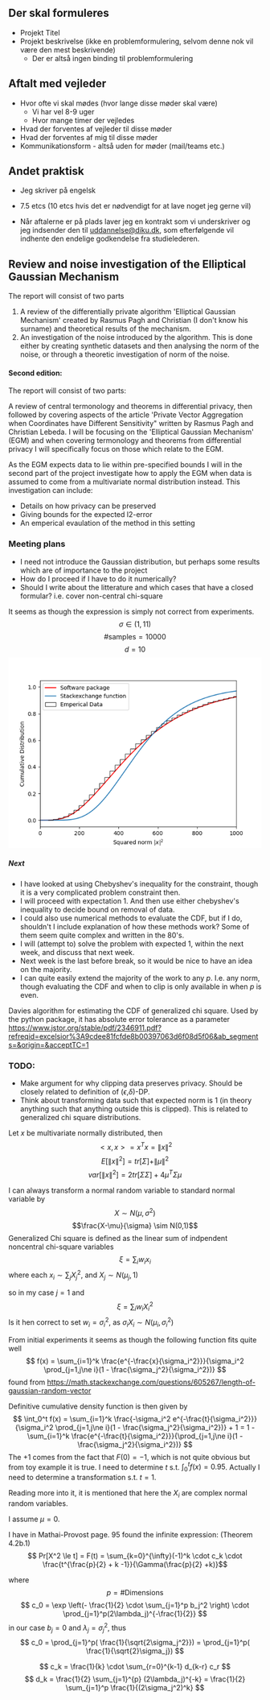 ## Der skal formuleres
- Projekt Titel
- Projekt beskrivelse (ikke en problemformulering, selvom denne nok vil være den mest beskrivende)
    - Der er altså ingen binding til problemformulering

## Aftalt med vejleder
- Hvor ofte vi skal mødes (hvor lange disse møder skal være) 
    - Vi har vel 8-9 uger
    - Hvor mange timer der vejledes
- Hvad der forventes af vejleder til disse møder
- Hvad der forventes af mig til disse møder
- Kommunikationsform - altså uden for møder (mail/teams etc.)


## Andet praktisk
- Jeg skriver på engelsk
- 7.5 etcs (10 etcs hvis det er nødvendigt for at lave noget jeg gerne vil)

- Når aftalerne er på plads laver jeg en kontrakt som vi underskriver og jeg indsender den til uddannelse@diku.dk, som efterfølgende vil indhente den endelige godkendelse fra studielederen.


## Review and noise investigation of the Elliptical Gaussian Mechanism


The report will consist of two parts
1. A review of the differentially private algorithm 'Elliptical Gaussian Mechanism' created by Rasmus Pagh and Christian (I don't know his surname) and theoretical results of the mechanism.
2. An investigation of the noise introduced by the algorithm. This is done either by creating synthetic datasets and then analysing the norm of the noise, or through a theoretic investigation of norm of the noise.

#### Second edition:
The report will consist of two parts:

A review of central termonology and theorems in differential privacy, then followed by covering aspects of the article 'Private Vector Aggregation when Coordinates have Different Sensitivity" written by Rasmus Pagh and Christian Lebeda.
I will be focusing on the 'Elliptical Gaussian Mechanism' (EGM) and when covering termonology and theorems from differential privacy I will specifically focus on those which relate to the EGM.

As the EGM expects data to lie within pre-specified bounds I will in the second part of the project investigate how to apply the EGM when data is assumed to come from a multivariate normal distribution instead. This investigation can include:
- Details on how privacy can be preserved
- Giving bounds for the expected l2-error
- An emperical evaulation of the method in this setting


### Meeting plans
- I need not introduce the Gaussian distribution, but perhaps some results which are of importance to the project
- How do I proceed if I have to do it numerically?
- Should I write about the litterature and which cases that have a closed formular? i.e. cover non-central chi-square 

It seems as though the expression is simply not correct from experiments.
$$ \sigma \in (1,11) $$
$$ \#\text{samples} = 10000 $$
$$ d = 10 $$ 
![Image](norm_dist.png)


##### Next
- I have looked at using Chebyshev's inequality for the constraint, though it is a very complicated problem constraint then.
- I will proceed with expectation 1. And then use either chebyshev's inequality to decide bound on removal of data.
- I could also use numerical methods to evaluate the CDF, but if I do, shouldn't I include explanation of how these methods work? Some of them seem quite complex and written in the 80's.
- I will (attempt to) solve the problem with expected 1, within the next week, and discuss that next week.
- Next week is the last before break, so it would be nice to have an idea on the majority.
- I can quite easily extend the majority of the work to any $p$. I.e. any norm, though evaluating the CDF and when to clip is only available in when $p$ is even.


Davies algorithm for estimating the CDF of generalized chi square. Used by the python package, it has absolute error tolerance as a parameter
https://www.jstor.org/stable/pdf/2346911.pdf?refreqid=excelsior%3A9cdee81fcfde8b00397063d6f08d5f06&ab_segments=&origin=&acceptTC=1


### TODO:
- Make argument for why clipping data preserves privacy. Should be closely related to definition of ($\epsilon$,$\delta$)-DP.
- Think about transforming data such that expected norm is $1$ (in theory anything such that anything outside this is clipped). This is related to generalized chi square distributions.

Let $x$ be multivariate normally distributed,
then
$$ <x,x> = x^Tx = \| x\|^2$$
$$ E[\| x \|^2] = tr[\Sigma] + \| \mu \|^2 $$
$$ var[\| x \|^2] = 2 tr[\Sigma \Sigma] + 4\mu^T\Sigma\mu$$ 

I can always transform a normal random variable to standard normal variable by
$$ X \sim N(\mu,\sigma^2)$$
$$\frac{X-\mu}{\sigma} \sim N(0,1)$$
Generalized Chi square is defined as the linear sum of indpendent noncentral chi-square variables
$$ \xi = \sum_{i} w_i x_i $$ 
where each $x_i \sim \sum_{j} X_j^2$, and $X_j \sim N(\mu_j,1)$

so in my case $j=1$ and 
$$ \xi = \sum_i w_i X_i^2$$
Is it hen correct to set $w_i = \sigma_i^2$, as $\sigma_i X_i \sim N(\mu_i, \sigma_i^2)$

From initial experiments it seems as though the following function fits quite well
$$ f(x) = \sum_{i=1}^k \frac{e^{-\frac{x}{\sigma_i^2}}}{\sigma_i^2 \prod_{j=1,j\ne i}(1 - \frac{\sigma_j^2}{\sigma_i^2})} $$
found from https://math.stackexchange.com/questions/605267/length-of-gaussian-random-vector

Definitive cumulative density function is then given by
$$ \int_0^t f(x) =
 \sum_{i=1}^k \frac{-\sigma_i^2 e^{-\frac{t}{\sigma_i^2}}}{\sigma_i^2 \prod_{j=1,j\ne i}(1 - \frac{\sigma_j^2}{\sigma_i^2})}  + 1 =
1 -\sum_{i=1}^k \frac{e^{-\frac{t}{\sigma_i^2}}}{\prod_{j=1,j\ne i}(1 - \frac{\sigma_j^2}{\sigma_i^2})} $$
The $+1$ comes from the fact that $F(0)=-1$, which is not quite obvious but from toy example it is true. 
I need to determine $t$ s.t. $\int_0^t f(x) = 0.95$.
Actually I need to determine a transformation s.t. $t = 1$.

Reading more into it, it is mentioned that here the $X_i$ are complex normal random variables.


I assume $\mu = 0$.

I have in Mathai-Provost page. 95 found the infinite expression:
(Theorem 4.2b.1)
$$ Pr[X^2 \le t] = F(t) = \sum_{k=0}^{\infty}(-1)^k \cdot c_k \cdot \frac{t^{\frac{p}{2} + k -1}}{\Gamma(\frac{p}{2} +k)}$$ 

where
$$ p = \# \text{Dimensions} $$
$$ c_0 = \exp \left(- \frac{1}{2} \cdot \sum_{j=1}^p b_j^2 \right) \cdot \prod_{j=1}^p(2\lambda_j)^{-\frac{1}{2}} $$
in our case $b_j = 0$ and $\lambda_j = \sigma_j^2$, thus
$$ c_0 = \prod_{j=1}^p( \frac{1}{\sqrt{2\sigma_j^2}}) 
= \prod_{j=1}^p( \frac{1}{\sqrt{2}\sigma_j})
$$

$$ c_k = \frac{1}{k} \cdot \sum_{r=0}^{k-1} d_{k-r} c_r $$
$$ d_k = \frac{1}{2} \sum_{j=1}^{p} (2\lambda_j)^{-k} 
= \frac{1}{2} \sum_{j=1}^p \frac{1}{(2\sigma_j^2)^k}
$$

